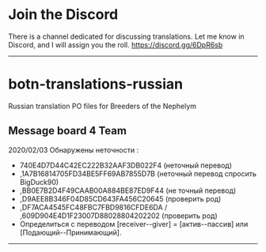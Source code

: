 # Join the Discord
There is a channel dedicated for discussing translations. Let me know in Discord, and I will assign you the roll.
https://discord.gg/6DpR6sb

--------------------------------
# botn-translations-russian
Russian translation PO files for Breeders of the Nephelym

Message board 4 Team
---
2020/02/03
Обнаружены неточности :
- 740E4D7D44C42EC222B32AAF3DB022F4 (неточный перевод)
- ,1A7B16814705FD34BE5FF69AB7855D7B (неточный перевод спросить BigDuck90) 
- ,BB0E7B2D4F49CAAB00A884BE87ED9F44 (не точный перевод)
- ,D9AEE8B346F04D85CD643FA456C20645 (проверить род)
- ,DF7ACA4545FC48FBC7FBD9816CFDE6DA / ,609D904E4D1F23007D88028804202202 (проверить род)
- Определиться с переводом [receiver--giver] = [актив--пассив] или [Подающий--Принимающий].

---
